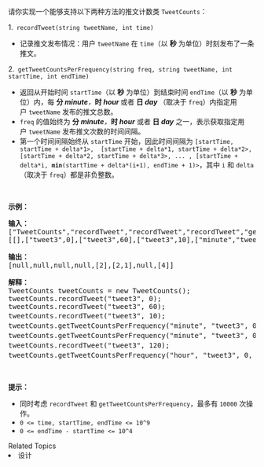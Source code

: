 <p>请你实现一个能够支持以下两种方法的推文计数类&nbsp;<code>TweetCounts</code>：</p>

<p>1.<code> recordTweet(string tweetName, int time)</code></p>

<ul>
	<li>记录推文发布情况：用户&nbsp;<code>tweetName</code>&nbsp;在&nbsp;<code>time</code>（以 <strong>秒</strong>&nbsp;为单位）时刻发布了一条推文。</li>
</ul>

<p>2.<code> getTweetCountsPerFrequency(string freq, string tweetName, int startTime, int endTime)</code></p>

<ul>
	<li>返回从开始时间&nbsp;<code>startTime</code>（以 <strong>秒</strong> 为单位）到结束时间&nbsp;<code>endTime</code>（以 <strong>秒</strong> 为单位）内，每 <strong>分&nbsp;</strong><em><strong>minute</strong>，</em><strong>时&nbsp;<em>hour </em></strong>或者 <strong>日<em>&nbsp;day&nbsp;</em></strong>（取决于&nbsp;<code>freq</code>）内指定用户&nbsp;<code>tweetName</code>&nbsp;发布的推文总数。</li>
	<li><code>freq</code>&nbsp;的值始终为 <strong>分&nbsp;</strong><em><strong>minute</strong>，</em><strong>时</strong><em><strong> hour</strong>&nbsp;</em>或者<em>&nbsp;</em><strong>日</strong><em><strong> day</strong>&nbsp;</em>之一，表示获取指定用户&nbsp;<code>tweetName</code>&nbsp;发布推文次数的时间间隔。</li>
	<li>第一个时间间隔始终从 <code>startTime</code> 开始，因此时间间隔为&nbsp;<code>[startTime, startTime + delta*1&gt;, &nbsp;[startTime + delta*1, startTime + delta*2&gt;, [startTime + delta*2, startTime + delta*3&gt;, ... , [startTime + delta*i,&nbsp;<strong>min</strong>(startTime + delta*(i+1), endTime + 1)&gt;</code>，其中 <code>i</code> 和 <code>delta</code>（取决于 <code>freq</code>）都是非负整数。</li>
</ul>

<p>&nbsp;</p>

<p><strong>示例：</strong></p>

<pre><strong>输入：</strong>
[&quot;TweetCounts&quot;,&quot;recordTweet&quot;,&quot;recordTweet&quot;,&quot;recordTweet&quot;,&quot;getTweetCountsPerFrequency&quot;,&quot;getTweetCountsPerFrequency&quot;,&quot;recordTweet&quot;,&quot;getTweetCountsPerFrequency&quot;]
[[],[&quot;tweet3&quot;,0],[&quot;tweet3&quot;,60],[&quot;tweet3&quot;,10],[&quot;minute&quot;,&quot;tweet3&quot;,0,59],[&quot;minute&quot;,&quot;tweet3&quot;,0,60],[&quot;tweet3&quot;,120],[&quot;hour&quot;,&quot;tweet3&quot;,0,210]]

<strong>输出：</strong>
[null,null,null,null,[2],[2,1],null,[4]]

<strong>解释：</strong>
TweetCounts tweetCounts = new TweetCounts();
tweetCounts.recordTweet(&quot;tweet3&quot;, 0);
tweetCounts.recordTweet(&quot;tweet3&quot;, 60);
tweetCounts.recordTweet(&quot;tweet3&quot;, 10);                             //&nbsp;&quot;tweet3&quot;&nbsp;发布推文的时间分别是&nbsp;0,&nbsp;10&nbsp;和&nbsp;60 。
tweetCounts.getTweetCountsPerFrequency(&quot;minute&quot;, &quot;tweet3&quot;, 0, 59); //&nbsp;返回&nbsp;[2]。统计频率是每分钟（60 秒），因此只有一个有效时间间隔 [0,60&gt;&nbsp;-&nbsp;&gt;&nbsp;2&nbsp;条推文。
tweetCounts.getTweetCountsPerFrequency(&quot;minute&quot;, &quot;tweet3&quot;, 0, 60); //&nbsp;返回&nbsp;[2,1]。统计频率是每分钟（60 秒），因此有两个有效时间间隔&nbsp;<strong>1)</strong>&nbsp;[0,60&gt;&nbsp;-&nbsp;&gt;&nbsp;2&nbsp;条推文，和&nbsp;<strong>2)</strong>&nbsp;[60,61&gt;&nbsp;-&nbsp;&gt;&nbsp;1&nbsp;条推文。 
tweetCounts.recordTweet(&quot;tweet3&quot;, 120);                            // &quot;tweet3&quot;&nbsp;发布推文的时间分别是 0, 10, 60 和 120 。
tweetCounts.getTweetCountsPerFrequency(&quot;hour&quot;, &quot;tweet3&quot;, 0, 210);  //&nbsp;返回&nbsp;[4]。统计频率是每小时（3600 秒），因此只有一个有效时间间隔 [0,211&gt;&nbsp;-&nbsp;&gt;&nbsp;4&nbsp;条推文。
</pre>

<p>&nbsp;</p>

<p><strong>提示：</strong></p>

<ul>
	<li>同时考虑&nbsp;<code>recordTweet</code>&nbsp;和&nbsp;<code>getTweetCountsPerFrequency</code>，最多有 <code>10000</code> 次操作。</li>
	<li><code>0 &lt;= time, startTime, endTime &lt;=&nbsp;10^9</code></li>
	<li><code>0 &lt;= endTime - startTime &lt;= 10^4</code></li>
</ul>
<div><div>Related Topics</div><div><li>设计</li></div></div>